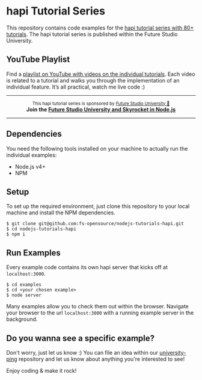 # hapi Tutorial Series
This repository contains code examples for the [hapi tutorial series with 80+ tutorials](https://futurestud.io/tutorials/hapi-get-your-server-up-and-running). The hapi tutorial series is published within the Future Studio University.


## YouTube Playlist
Find a [playlist on YouTube with videos on the individual tutorials](https://www.youtube.com/watch?v=-o6IxDy3pIk&list=PLpUMhvC6l7AMXP2bWhHF6UTZGseIkWUG_). Each video is related to a tutorial and walks you through the implementation of an individual feature. It’s all practical, watch me live code :)


------

<p align="center"><sup>This hapi tutorial series is sponsored by <a href="https://futurestud.io">Future Studio University 🚀</a></sup>
<br><b>
Join the <a href="https://futurestud.io/university">Future Studio University and Skyrocket in Node.js</a></b>
</p>

------


## Dependencies
You need the following tools installed on your machine to actually run the individual examples:

- Node.js v4+
- NPM


## Setup
To set up the required environment, just clone this repository to your local machine and install the NPM dependencies.

```
$ git clone git@github.com:fs-opensource/nodejs-tutorials-hapi.git
$ cd nodejs-tutorials-hapi
$ npm i
```


## Run Examples
Every example code contains its own hapi server that kicks off at `localhost:3000`.

```
$ cd examples
$ cd <your chosen example>
$ node server
```

Many examples allow you to check them out within the browser. Navigate your browser to the url `localhost:3000` with a running example server in the background.


## Do you wanna see a specific example?
Don't worry, just let us know :) You can file an idea within our [university-ping](https://github.com/fs-opensource/university-ping/issues/new) repository and let us know about anything you're interested to see!

Enjoy coding & make it rock!

